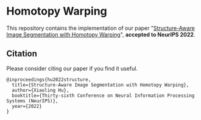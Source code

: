 # Homotopy Warping
This repository contains the implementation of our paper "[Structure-Aware Image Segmentation with Homotopy Warping](https://arxiv.org/pdf/2112.07812.pdf)", **accepted to NeurIPS 2022**. 



## Citation
Please consider citing our paper if you find it useful.
```
@inproceedings{hu2022structure,
  title={Structure-Aware Image Segmentation with Homotopy Warping},
  author={Xiaoling Hu},
  booktitle={Thirty-sixth Conference on Neural Information Processing Systems (NeurIPS)},
  year={2022}
}
